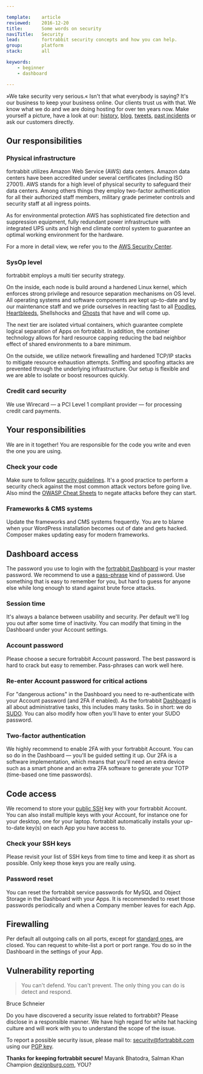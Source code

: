 ```yaml
---

template:    article
reviewed:    2016-12-20
title:       Some words on security
naviTitle:   Security
lead:        fortrabbit security concepts and how you can help.
group:       platform
stack:       all

keywords:
    - beginner
    - dashboard

---
```



»We take security very serious.« Isn't that what everybody is saying? It's our business to keep your business online. Our clients trust us with that. We know what we do and we are doing hosting for over ten years now. Make yourself a picture, have a look at our: [history](http://www.fortrabbit.com/about), [blog](http://blog.fortrabbit.com/), [tweets](https://twitter.com/fortrabbit), [past incidents](http://status.fortrabbit.com) or ask our customers directly.

## Our responsibilities

### Physical infrastructure

fortrabbit utilizes Amazon Web Service (AWS) data centers. Amazon data centers have been accredited under several certificates (including ISO 27001). AWS stands for a high level of physical security to safeguard their data centers. Among others things they employ two-factor authentication for all their authorized staff members, military grade perimeter controls and security staff at all ingress points.

As for environmental protection AWS has sophisticated fire detection and suppression equipment, fully redundant power infrastructure with integrated UPS units and high end climate control system to guarantee an optimal working environment for the hardware.

For a more in detail view, we refer you to the [AWS Security Center](https://aws.amazon.com/security).

### SysOp level

fortrabbit employs a multi tier security strategy.

On the inside, each node is build around a hardened Linux kernel, which enforces strong privilege and resource separation mechanisms on OS level. All operating systems and software components are kept up-to-date and by our maintenance staff and we pride ourselves in reacting fast to all [Poodles](http://blog.fortrabbit.com/ssl-v3-disabled-poodle-vulnerability/), [Heartbleeds](http://blog.fortrabbit.com/heartbleed-openssl-vulnerability/), Shellshocks and [Ghosts](https://twitter.com/fortrabbit/status/560478509475577856) that have and will come up.

The next tier are isolated virtual containers, which guarantee complete logical separation of Apps on fortrabbit. In addition, the container technology allows for hard resource capping reducing the bad neighbor effect of shared environments to a bare minimum.

On the outside, we utilize network firewalling and hardened TCP/IP stacks to mitigate resource exhaustion attempts. Sniffing and spoofing attacks are prevented through the underlying infrastructure. Our setup is flexible and we are able to isolate or boost resources quickly.

### Credit card security

We use Wirecard — a PCI Level 1 compliant provider — for processing credit card payments.

## Your responsibilities

We are in it together! You are responsible for the code you write and even the one you are using.

### Check your code

Make sure to follow [security guidelines](http://www.phptherightway.com/#security). It's a good practice to perform a security check against the most common attack vectors before going live. Also mind the [OWASP Cheat Sheets](https://www.owasp.org/index.php/OWASP_Cheat_Sheet_Series) to negate attacks before they can start.

### Frameworks & CMS systems

Update the frameworks and CMS systems frequently. You are to blame when your WordPress installation becomes out of date and gets hacked. Composer makes updating easy for modern frameworks.

## Dashboard access

The password you use to login with the [fortrabbit Dashboard](https://dashboard.fortrabbit.com) is your master password. We recommend to use a [pass-phrase](http://xkcd.com/936/) kind of password. Use something that is easy to remember for you, but hard to guess for anyone else while long enough to stand against brute force attacks.

### Session time

It's always a balance between usability and security. Per default we'll log you out after some time of inactivity. You can modify that timing in the Dashboard under your Account settings.

### Account password

Please choose a secure fortrabbit Account password. The best password is hard to crack but easy to remember. Pass-phrases can work well here.


### Re-enter Account password for critical actions

For "dangerous actions" in the Dashboard you need to re-authenticate with your Account password (and 2FA if enabled). As the fortrabbit [Dashboard](dashboard) is all about administrative tasks, this includes many tasks. So in short: we do [SUDO](http://en.wikipedia.org/wiki/Sudo). You can also modify how often you'll have to enter your SUDO password.

### Two-factor authentication

We highly recommend to enable 2FA with your fortrabbit Account. You can so do in the Dashboard — you'll be guided setting it up. Our 2FA is a software implementation, which means that you'll need an extra device such as a smart phone and an extra 2FA software to generate your TOTP (time-based one time passwords).


## Code access

We recomend to store your [public SSH](/ssh-keys) key with your fortrabbit Account. You can also install multiple keys with your Account, for instance one for your desktop, one for your laptop. fortrabbit automatically installs your up-to-date key(s) on each App you have access to.

### Check your SSH keys

Please revisit your list of SSH keys from time to time and keep it as short as possible. Only keep those keys you are really using.


### Password reset

You can reset the fortrabbit service passwords for MySQL and Object Storage in the Dashboard with your Apps. It is recommended to reset those passwords periodically and when a Company member leaves for each App.



## Firewalling

Per default all outgoing calls on all ports, except for [standard ones](https://www.fortrabbit.com/specs#firewall), are closed. You can request to white-list a port or port range. You do so in the Dashboard in the settings of your App.


## Vulnerability reporting

> You can't defend. You can't prevent. The only thing you can do is detect and respond.

Bruce Schneier

Do you have discovered a security issue related to fortrabbit? Please disclose in a responsible manner. We have high regard for white hat hacking culture and will work with you to understand the scope of the issue.

To report a possible security issue, please mail to: [security@fortrabbit.com](mailto:security@fortrabbit.com) using our [PGP key](/fortrabbit.pgp.asc).

**Thanks for keeping fortrabbit secure!**  Mayank Bhatodra, Salman Khan Champion [dezignburg.com](http://www.dezignburg.com), YOU?
